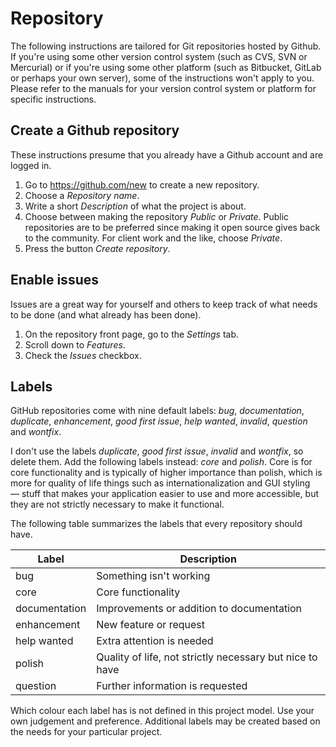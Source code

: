 # Repository
The following instructions are tailored for Git repositories hosted by Github. 
If you're using some other version control system (such as CVS, SVN or 
Mercurial) or if you're using some other platform (such as Bitbucket, GitLab or 
perhaps your own server), some of the instructions won't apply to you. Please 
refer to the manuals for your version control system or platform for specific 
instructions.

## Create a Github repository
These instructions presume that you already have a Github account and are 
logged in.

1. Go to https://github.com/new to create a new repository.
1. Choose a *Repository name*.
1. Write a short *Description* of what the project is about.
1. Choose between making the repository *Public* or *Private*. Public 
repositories are to be preferred since making it open source gives back to the 
community. For client work and the like, choose *Private*.
1. Press the button *Create repository*.

## Enable issues
Issues are a great way for yourself and others to keep track of what needs to 
be done (and what already has been done).

1. On the repository front page, go to the *Settings* tab.
1. Scroll down to *Features*.
1. Check the *Issues* checkbox.

## Labels

GitHub repositories come with nine default labels: *bug*, *documentation*, *duplicate*, *enhancement*, *good first issue*, *help wanted*, *invalid*, *question* and *wontfix*.

I don't use the labels *duplicate*, *good first issue*, *invalid* and *wontfix*, so delete them. Add the following labels instead: *core* and *polish*. Core is for core functionality and is typically of higher importance than polish, which is more for quality of life things such as internationalization and GUI styling &mdash; stuff that makes your application easier to use and more accessible, but they are not strictly necessary to make it functional.

The following table summarizes the labels that every repository should have.

| Label         | Description                                              |
| ------------- | -------------------------------------------------------- |
| bug           | Something isn't working                                  |
| core          | Core functionality                                       |
| documentation | Improvements or addition to documentation                |
| enhancement   | New feature or request                                   |
| help wanted   | Extra attention is needed                                |
| polish        | Quality of life, not strictly necessary but nice to have |
| question      | Further information is requested                         |

Which colour each label has is not defined in this project model. Use your own judgement and preference. Additional labels may be created based on the needs for your particular project.